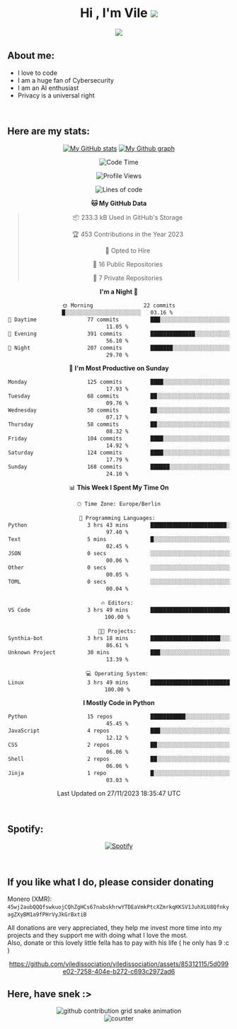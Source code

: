 <h1 align="center">Hi , I'm Vile <img src="https://media.giphy.com/media/hvRJCLFzcasrR4ia7z/giphy.gif" width="35"></h1>
<p align="center">
  <a href="https://github.com/viledissociation"><img src="https://readme-typing-svg.demolab.com?font=Roboto+Mono&weight=300&size=28&duration=4000&pause=100&color=C109F7&center=true&vCenter=true&width=580&height=127&lines=I'm+a+programmer;I'm+an+AI+enthusiast;I'm+a+big+fan+of+Neural+Networks;I'm+interested+in+Computer+Science;I+love+Cybersecurity;By+the+way+I+use+Arch+%F0%9F%92%80"></a>
</p>

## About me:

- I love to code
- I am a huge fan of Cybersecurity
- I am an AI enthusiast
- Privacy is a universal right

<br>

## Here are my stats:

<div align="center">
    
 [![My GitHub stats](https://github-readme-stats.vercel.app/api?username=viledissociation&count_private=true&show_icons=true&theme=radical)](https://github.com/viledissociation)
 [![My Github graph](http://github-profile-summary-cards.vercel.app/api/cards/profile-details?username=viledissociation&theme=radical)](https://github.com/viledissociation)

<!--START_SECTION:waka-->
![Code Time](http://img.shields.io/badge/Code%20Time-169%20hrs%2022%20mins-blue)

![Profile Views](http://img.shields.io/badge/Profile%20Views-0-blue)

![Lines of code](https://img.shields.io/badge/From%20Hello%20World%20I%27ve%20Written-52.3%20thousand%20lines%20of%20code-blue)

**🐱 My GitHub Data** 

> 📦 233.3 kB Used in GitHub's Storage 
 > 
> 🏆 453 Contributions in the Year 2023
 > 
> 💼 Opted to Hire
 > 
> 📜 16 Public Repositories 
 > 
> 🔑 7 Private Repositories 
 > 
**I'm a Night 🦉** 

```text
🌞 Morning                22 commits          █░░░░░░░░░░░░░░░░░░░░░░░░   03.16 % 
🌆 Daytime                77 commits          ███░░░░░░░░░░░░░░░░░░░░░░   11.05 % 
🌃 Evening                391 commits         ██████████████░░░░░░░░░░░   56.10 % 
🌙 Night                  207 commits         ███████░░░░░░░░░░░░░░░░░░   29.70 % 
```
📅 **I'm Most Productive on Sunday** 

```text
Monday                   125 commits         ████░░░░░░░░░░░░░░░░░░░░░   17.93 % 
Tuesday                  68 commits          ██░░░░░░░░░░░░░░░░░░░░░░░   09.76 % 
Wednesday                50 commits          ██░░░░░░░░░░░░░░░░░░░░░░░   07.17 % 
Thursday                 58 commits          ██░░░░░░░░░░░░░░░░░░░░░░░   08.32 % 
Friday                   104 commits         ████░░░░░░░░░░░░░░░░░░░░░   14.92 % 
Saturday                 124 commits         ████░░░░░░░░░░░░░░░░░░░░░   17.79 % 
Sunday                   168 commits         ██████░░░░░░░░░░░░░░░░░░░   24.10 % 
```


📊 **This Week I Spent My Time On** 

```text
🕑︎ Time Zone: Europe/Berlin

💬 Programming Languages: 
Python                   3 hrs 43 mins       ████████████████████████░   97.40 % 
Text                     5 mins              █░░░░░░░░░░░░░░░░░░░░░░░░   02.45 % 
JSON                     0 secs              ░░░░░░░░░░░░░░░░░░░░░░░░░   00.06 % 
Other                    0 secs              ░░░░░░░░░░░░░░░░░░░░░░░░░   00.05 % 
TOML                     0 secs              ░░░░░░░░░░░░░░░░░░░░░░░░░   00.04 % 

🔥 Editors: 
VS Code                  3 hrs 49 mins       █████████████████████████   100.00 % 

🐱‍💻 Projects: 
Synthia-bot              3 hrs 18 mins       ██████████████████████░░░   86.61 % 
Unknown Project          30 mins             ███░░░░░░░░░░░░░░░░░░░░░░   13.39 % 

💻 Operating System: 
Linux                    3 hrs 49 mins       █████████████████████████   100.00 % 
```

**I Mostly Code in Python** 

```text
Python                   15 repos            ███████████░░░░░░░░░░░░░░   45.45 % 
JavaScript               4 repos             ███░░░░░░░░░░░░░░░░░░░░░░   12.12 % 
CSS                      2 repos             ██░░░░░░░░░░░░░░░░░░░░░░░   06.06 % 
Shell                    2 repos             ██░░░░░░░░░░░░░░░░░░░░░░░   06.06 % 
Jinja                    1 repo              █░░░░░░░░░░░░░░░░░░░░░░░░   03.03 % 
```




 Last Updated on 27/11/2023 18:35:47 UTC
<!--END_SECTION:waka-->
</div>
<br>

## Spotify:

<div align="center">

[![Spotify](https://whois-hoeless.vercel.app/api/spotify?background_color=0d1117&border_color=090d13)](https://open.spotify.com/user/heanchenhorst)
</div>

<br>

## If you like what I do, please consider donating

Monero (XMR): ```45wj2aubQQQfswkuojCQhZgHCs67nabskhrwYTDEaVmkPtcXZmrkqKKSV1JuhXLU8QfnkyagZXyBM1a9fPHrVyJkGrBxtiB```

All donations are very appreciated, they help me invest more time into my projects and they support me with doing what I love the most.  
Also, donate or this lovely little fella has to pay with his life (  he only has 9 :c  )

<div align="center">


https://github.com/viledissociation/viledissociation/assets/85312115/5d099e02-7258-404e-b272-c693c2972ad6


</div>

## Here, have snek :>
<div align="center">
<picture>
  <source media="(prefers-color-scheme: dark)" srcset="https://raw.githubusercontent.com/viledissociation/viledissociation/output/github-contribution-grid-snake-dark.svg">
  <source media="(prefers-color-scheme: light)" srcset="https://raw.githubusercontent.com/viledissociation/viledissociation/output/github-contribution-grid-snake.svg">
  <img alt="github contribution grid snake animation" src="https://raw.githubusercontent.com/viledissociation/viledissociation/output/github-contribution-grid-snake.svg">
</div>

<div align="center">
  <img src="https://moe-counter.glitch.me/get/@hoeless_count?theme=rule34" alt="counter" />
</div>
